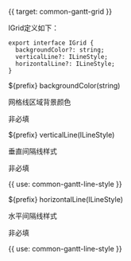 {{ target: common-gantt-grid }}

IGrid定义如下：
```
export interface IGrid {
  backgroundColor?: string;
  verticalLine?: ILineStyle;
  horizontalLine?: ILineStyle;
}
```

${prefix} backgroundColor(string)

网格线区域背景颜色

非必填

${prefix} verticalLine(ILineStyle)

垂直间隔线样式

非必填

{{ use: common-gantt-line-style }}

${prefix} horizontalLine(ILineStyle)

水平间隔线样式

非必填

{{ use: common-gantt-line-style }}